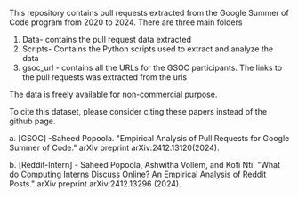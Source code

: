 This repository contains pull requests extracted from the Google Summer of Code program from 2020 to 2024. There are three main folders
1. Data- contains the pull request data extracted
2. Scripts- Contains the Python scripts used to extract and analyze the data
3. gsoc_url - contains all the URLs for the GSOC participants. The links to the pull requests was extracted from the urls

The data is freely available for non-commercial purpose.

To cite this dataset, please consider citing these papers instead of the github page.

a. [GSOC]	-Saheed Popoola. "Empirical Analysis of Pull Requests for Google Summer of Code." arXiv preprint arXiv:2412.13120(2024).

b. [Reddit-Intern] -	Saheed Popoola, Ashwitha Vollem, and Kofi Nti. "What do Computing Interns Discuss Online? An Empirical Analysis of Reddit Posts." arXiv preprint arXiv:2412.13296 (2024).
